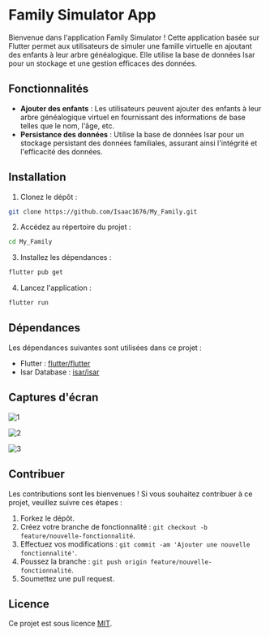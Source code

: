 # Family Simulator App

Bienvenue dans l'application Family Simulator ! Cette application basée sur Flutter permet aux utilisateurs de simuler une famille virtuelle en ajoutant des enfants à leur arbre généalogique. Elle utilise la base de données Isar pour un stockage et une gestion efficaces des données.

## Fonctionnalités

- **Ajouter des enfants** : Les utilisateurs peuvent ajouter des enfants à leur arbre généalogique virtuel en fournissant des informations de base telles que le nom, l'âge, etc.
- **Persistance des données** : Utilise la base de données Isar pour un stockage persistant des données familiales, assurant ainsi l'intégrité et l'efficacité des données.

## Installation

1. Clonez le dépôt :

```bash
git clone https://github.com/Isaac1676/My_Family.git
```

2. Accédez au répertoire du projet :

```bash
cd My_Family
```

3. Installez les dépendances :

```bash
flutter pub get
```

4. Lancez l'application :

```bash
flutter run
```

## Dépendances

Les dépendances suivantes sont utilisées dans ce projet :

- Flutter : [flutter/flutter](https://github.com/flutter/flutter)
- Isar Database : [isar/isar](https://github.com/isar/isar)

## Captures d'écran

![1](https://github.com/Isaac1676/My_Family/assets/140208481/0929c3c5-840b-4c92-88a0-170d07cf9494)

![2](https://github.com/Isaac1676/My_Family/assets/140208481/c4cd3067-f920-49cb-b979-ab881af2cee7)

![3](https://github.com/Isaac1676/My_Family/assets/140208481/5e503532-ae74-45e4-b8cf-29d71d62af42)

## Contribuer

Les contributions sont les bienvenues ! Si vous souhaitez contribuer à ce projet, veuillez suivre ces étapes :

1. Forkez le dépôt.
2. Créez votre branche de fonctionnalité : `git checkout -b feature/nouvelle-fonctionnalité`.
3. Effectuez vos modifications : `git commit -am 'Ajouter une nouvelle fonctionnalité'`.
4. Poussez la branche : `git push origin feature/nouvelle-fonctionnalité`.
5. Soumettez une pull request.

## Licence

Ce projet est sous licence [MIT](LICENSE).
